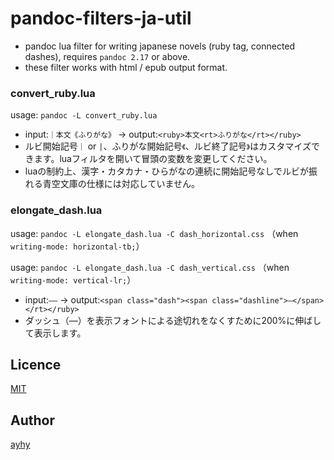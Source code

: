 pandoc-filters-ja-util
====

* pandoc lua filter for writing japanese novels (ruby tag, connected dashes), requires `pandoc 2.17` or above.
* these filter works with  html / epub output format.

### convert_ruby.lua
usage: `pandoc -L convert_ruby.lua`
* input:`｜本文《ふりがな》` -> output:`<ruby>本文<rt>ふりがな</rt></ruby>`
* ルビ開始記号`｜` or `|`、ふりがな開始記号`《`、ルビ終了記号`》`はカスタマイズできます。luaフィルタを開いて冒頭の変数を変更してください。
* luaの制約上、漢字・カタカナ・ひらがなの連続に開始記号なしでルビが振れる青空文庫の仕様には対応していません。

### elongate_dash.lua

usage: `pandoc -L elongate_dash.lua -C dash_horizontal.css` （when `writing-mode: horizontal-tb;`）

usage: `pandoc -L elongate_dash.lua -C dash_vertical.css` （when `writing-mode: vertical-lr;`）

* input:`――` -> output:`<span class="dash"><span class="dashline">―</span>　</rt></ruby>`
* ダッシュ（―）を表示フォントによる途切れをなくすために200%に伸ばして表示します。

## Licence
[MIT](https://github.com/tcnksm/tool/blob/master/LICENCE)

## Author
[ayhy](https://github.com/ayhy)